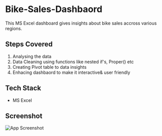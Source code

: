 # Bike-Sales-Dashbaord

This MS Excel dashboard gives insights about bike sales accross various regions.

## Steps Covered

1. Analysing the data
2. Data Cleaning using functions like nested if's, Proper() etc 
3. Creating Pivot table to data insights
4. Enhacing dashbaord to make it interactive& user friendly


## Tech Stack

- MS Excel


## Screenshot

![App Screenshot](https://drive.google.com/file/d/1dCyLyUSXwloqbKFvrrBvuRiF4aHo9-5x/)
